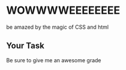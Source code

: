 # WOWWWWEEEEEEEE
be amazed by the magic of CSS and html
## Your Task
Be sure to give me an awesome grade
